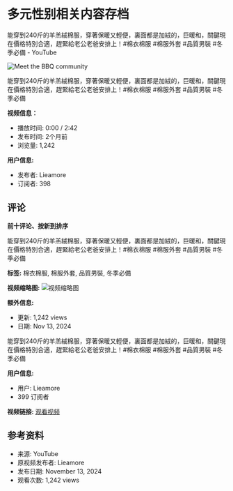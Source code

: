 # 多元性别相关内容存档

能穿到240斤的羊羔絨棉服，穿著保暖又輕便，裏面都是加絨的，巨暖和，關鍵現在價格特別合適，趕緊給老公老爸安排上！#棉衣棉服 #棉服外套 #品質男裝 #冬季必備 - YouTube

![Meet the BBQ community](https://www.gstatic.com/youtube/img/promos/growth/8c43a5bdae8abb395faf708d6858ef5007cf2336a2615c2b69dd904149812d71_122x56.webp)

能穿到240斤的羊羔絨棉服，穿著保暖又輕便，裏面都是加絨的，巨暖和，關鍵現在價格特別合適，趕緊給老公老爸安排上！#棉衣棉服 #棉服外套 #品質男裝 #冬季必備

**视频信息：**
- 播放时间: 0:00 / 2:42
- 发布时间: 2个月前
- 浏览量: 1,242

**用户信息:**
- 发布者: Lieamore
- 订阅者: 398

## 评论
**前十评论、按新到排序**

能穿到240斤的羊羔絨棉服，穿著保暖又輕便，裏面都是加絨的，巨暖和，關鍵現在價格特別合適，趕緊給老公老爸安排上！#棉衣棉服 #棉服外套 #品質男裝 #冬季必備

**标签:**
棉衣棉服, 棉服外套, 品質男裝, 冬季必備

**视频缩略图:**
![视频缩略图](https://i.ytimg.com/vi/hTBQYJA8NOI/hqdefault.jpg?sqp=-oaymwEmCKgBEF5IWvKriqkDGQgBFQAAiEIYAdgBAeIBCggYEAIYBjgBQAE=&rs=AOn4CLC4Ey9pqCO5gnS1XcL9cUrpGiODMA)

**额外信息:**
- 更新: 1,242 views
- 日期: Nov 13, 2024

能穿到240斤的羊羔絨棉服，穿著保暖又輕便，裏面都是加絨的，巨暖和，關鍵現在價格特別合適，趕緊給老公老爸安排上！#棉衣棉服 #棉服外套 #品質男裝 #冬季必備

**用户信息:**
- 用户: Lieamore
- 399 订阅者

**视频链接:** [观看视频](https://www.youtube.com/watch?v=hTBQYJA8NOI)

## 参考资料
- 来源: YouTube
- 原视频发布者: Lieamore
- 发布日期: November 13, 2024
- 观看次数: 1,242 views